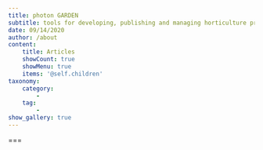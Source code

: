 ```yaml
---
title: photon GARDEN
subtitle: tools for developing, publishing and managing horticulture projects
date: 09/14/2020
author: /about
content:
    title: Articles
    showCount: true
    showMenu: true
    items: '@self.children'
taxonomy:
    category: 
        - 
    tag: 
        - 
show_gallery: true
---
```




===


